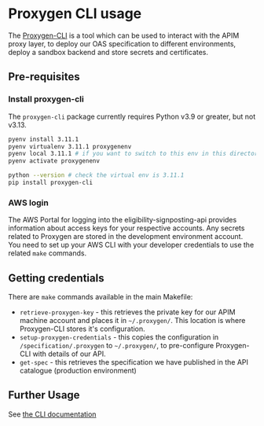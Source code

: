 # Proxygen CLI usage

The [Proxygen-CLI](https://github.com/NHSDigital/proxygen-cli/tree/main) is a tool which can be used to interact with the APIM proxy layer,
to deploy our OAS specification to different environments, deploy a sandbox backend and store secrets and certificates.

## Pre-requisites

### Install proxygen-cli

The `proxygen-cli` package currently requires Python v3.9 or greater, but not v3.13.

```bash
pyenv install 3.11.1
pyenv virtualenv 3.11.1 proxygenenv
pyenv local 3.11.1 # if you want to switch to this env in this directory
pyenv activate proxygenenv

python --version # check the virtual env is 3.11.1
pip install proxygen-cli
```

### AWS login

The AWS Portal for logging into the eligibility-signposting-api provides information about access keys for your respective accounts. Any secrets related to Proxygen are stored
in the development environment account. You need to set up your AWS CLI with your developer credentials to use the related `make` commands.

## Getting credentials

There are `make` commands available in the main Makefile:

* `retrieve-proxygen-key` - this retrieves the private key for our APIM machine account and places it in `~/.proxygen/`. This location is where Proxygen-CLI stores it's configuration.
* `setup-proxygen-credentials` - this copies the configuration in `/specification/.proxygen` to `~/.proxygen/`, to pre-configure Proxygen-CLI with details of our API.
* `get-spec` - this retrieves the specification we have published in the API catalogue (production environment)

## Further Usage

See [the CLI documentation](https://nhsd-confluence.digital.nhs.uk/pages/viewpage.action?spaceKey=APM&title=Proxygen+CLI+user+guide)
